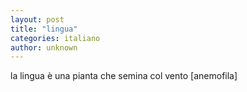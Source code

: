 ```yaml
---
layout: post
title: "lingua"
categories: italiano
author: unknown
---
```


la lingua è una pianta che semina col vento [anemofila]
